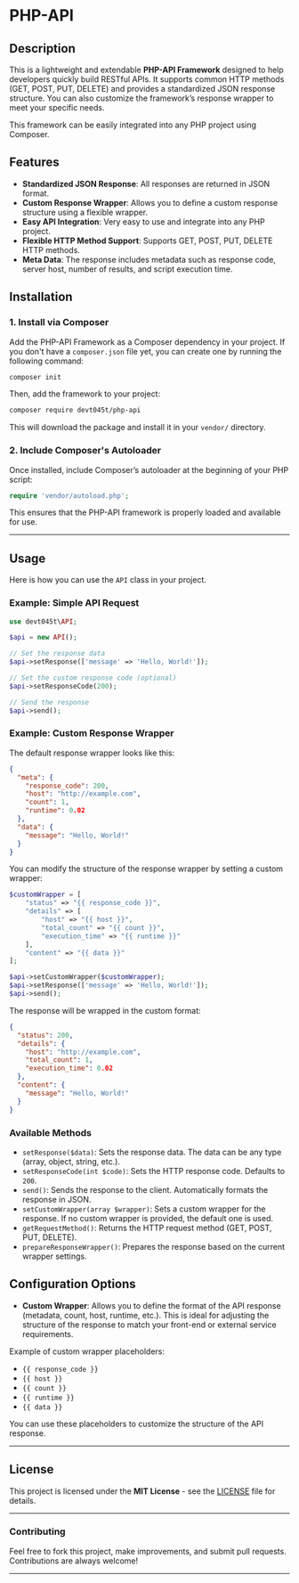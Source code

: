 # PHP-API

## Description

This is a lightweight and extendable **PHP-API Framework** designed to help developers quickly build RESTful APIs. It supports common HTTP methods (GET, POST, PUT, DELETE) and provides a standardized JSON response structure. You can also customize the framework’s response wrapper to meet your specific needs.

This framework can be easily integrated into any PHP project using Composer.

## Features

- **Standardized JSON Response**: All responses are returned in JSON format.
- **Custom Response Wrapper**: Allows you to define a custom response structure using a flexible wrapper.
- **Easy API Integration**: Very easy to use and integrate into any PHP project.
- **Flexible HTTP Method Support**: Supports GET, POST, PUT, DELETE HTTP methods.
- **Meta Data**: The response includes metadata such as response code, server host, number of results, and script execution time.

## Installation

### 1. Install via Composer

Add the PHP-API Framework as a Composer dependency in your project. If you don't have a `composer.json` file yet, you can create one by running the following command:

```bash
composer init
```

Then, add the framework to your project:

```bash
composer require devt045t/php-api
```

This will download the package and install it in your `vendor/` directory.

### 2. Include Composer's Autoloader

Once installed, include Composer’s autoloader at the beginning of your PHP script:

```php
require 'vendor/autoload.php';
```

This ensures that the PHP-API framework is properly loaded and available for use.

---

## Usage

Here is how you can use the `API` class in your project.

### Example: Simple API Request

```php
use devt045t\API;

$api = new API();

// Set the response data
$api->setResponse(['message' => 'Hello, World!']);

// Set the custom response code (optional)
$api->setResponseCode(200);

// Send the response
$api->send();
```

### Example: Custom Response Wrapper

The default response wrapper looks like this:

```json
{
  "meta": {
    "response_code": 200,
    "host": "http://example.com",
    "count": 1,
    "runtime": 0.02
  },
  "data": {
    "message": "Hello, World!"
  }
}
```

You can modify the structure of the response wrapper by setting a custom wrapper:

```php
$customWrapper = [
    "status" => "{{ response_code }}",
    "details" => [
        "host" => "{{ host }}",
        "total_count" => "{{ count }}",
        "execution_time" => "{{ runtime }}"
    ],
    "content" => "{{ data }}"
];

$api->setCustomWrapper($customWrapper);
$api->setResponse(['message' => 'Hello, World!']);
$api->send();
```

The response will be wrapped in the custom format:

```json
{
  "status": 200,
  "details": {
    "host": "http://example.com",
    "total_count": 1,
    "execution_time": 0.02
  },
  "content": {
    "message": "Hello, World!"
  }
}
```

### Available Methods

- `setResponse($data)`: Sets the response data. The data can be any type (array, object, string, etc.).
- `setResponseCode(int $code)`: Sets the HTTP response code. Defaults to `200`.
- `send()`: Sends the response to the client. Automatically formats the response in JSON.
- `setCustomWrapper(array $wrapper)`: Sets a custom wrapper for the response. If no custom wrapper is provided, the default one is used.
- `getRequestMethod()`: Returns the HTTP request method (GET, POST, PUT, DELETE).
- `prepareResponseWrapper()`: Prepares the response based on the current wrapper settings.

## Configuration Options

- **Custom Wrapper**: Allows you to define the format of the API response (metadata, count, host, runtime, etc.). This is ideal for adjusting the structure of the response to match your front-end or external service requirements.

Example of custom wrapper placeholders:
- `{{ response_code }}`
- `{{ host }}`
- `{{ count }}`
- `{{ runtime }}`
- `{{ data }}`

You can use these placeholders to customize the structure of the API response.

---

## License

This project is licensed under the **MIT License** - see the [LICENSE](LICENSE) file for details.

---

### Contributing

Feel free to fork this project, make improvements, and submit pull requests. Contributions are always welcome!

---
